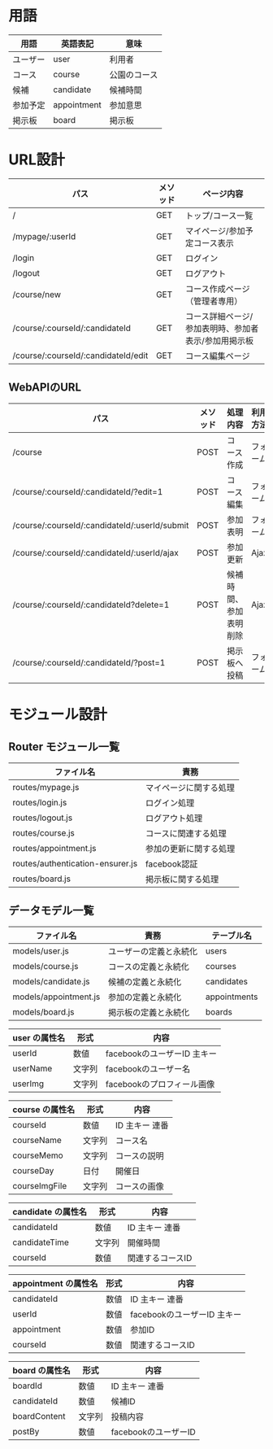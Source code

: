 # 用語
|用語|英語表記|意味|
|----|----|----|
|ユーザー|user|利用者|
|コース|course|公園のコース|
|候補|candidate|候補時間|
|参加予定|appointment|参加意思|
|掲示板|board|掲示板|

# URL設計
|パス|メソッド|ページ内容|
|----|----|----|
|/|GET|トップ/コース一覧|
|/mypage/:userId|GET|マイページ/参加予定コース表示|
|/login|GET|ログイン|
|/logout|GET|ログアウト|
|/course/new|GET|コース作成ページ（管理者専用）|
|/course/:courseId/:candidateId|GET|コース詳細ページ/参加表明時、参加者表示/参加用掲示板|
|/course/:courseId/:candidateId/edit|GET|コース編集ページ|

## WebAPIのURL
|パス|メソッド|処理内容|利用方法|
|----|----|----|----|
|/course|POST|コース作成|フォーム|
|/course/:courseId/:candidateId/?edit=1|POST|コース編集|フォーム|
|/course/:courseId/:candidateId/:userId/submit|POST|参加表明|フォーム|
|/course/:courseId/:candidateId/:userId/ajax|POST|参加更新|Ajax|
|/course/:courseId/:candidateId?delete=1|POST|候補時間、参加表明削除|Ajax|
|/course/:courseId/:candidateId/?post=1|POST|掲示板へ投稿|フォーム|

# モジュール設計
## Router モジュール一覧
|ファイル名|責務|
|----|----|
|routes/mypage.js|マイページに関する処理|
|routes/login.js|ログイン処理|
|routes/logout.js|ログアウト処理|
|routes/course.js|コースに関連する処理|
|routes/appointment.js|参加の更新に関する処理|
|routes/authentication-ensurer.js|facebook認証|
|routes/board.js|掲示板に関する処理|

## データモデル一覧
|ファイル名|責務|テーブル名|
|----|----|----|
|models/user.js|ユーザーの定義と永続化|users
|models/course.js|コースの定義と永続化|courses
|models/candidate.js|候補の定義と永続化|candidates
|models/appointment.js|参加の定義と永続化|appointments
|models/board.js|掲示板の定義と永続化|boards

|user の属性名|形式|内容|
|----|----|----|
|userId|数値|facebookのユーザーID 主キー|
|userName|文字列|facebookのユーザー名|
|userImg|文字列|facebookのプロフィール画像|

|course の属性名|形式|内容|
|----|----|----|
|courseId|数値|ID 主キー 連番|
|courseName|文字列|コース名|
|courseMemo|文字列|コースの説明|
|courseDay|日付|開催日|
|courseImgFile|文字列|コースの画像|

|candidate の属性名|形式|内容|
|----|----|----|
|candidateId|数値|ID 主キー 連番|
|candidateTime|文字列|開催時間|
|courseId|数値|関連するコースID|

|appointment の属性名|形式|内容|
|----|----|----|
|candidateId|数値|ID 主キー 連番|
|userId|数値|facebookのユーザーID 主キー|
|appointment|数値|参加ID|
|courseId|数値|関連するコースID|

|board の属性名|形式|内容|
|----|----|----|
|boardId|数値|ID 主キー 連番|
|candidateId|数値|候補ID|
|boardContent|文字列|投稿内容|
|postBy|数値|facebookのユーザーID|


